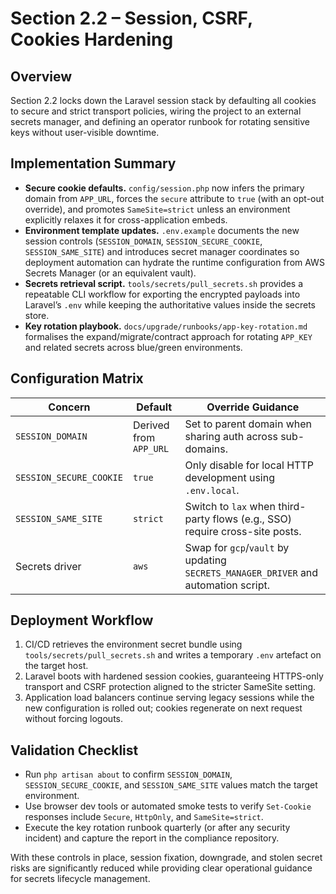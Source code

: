# Section 2.2 – Session, CSRF, Cookies Hardening

## Overview
Section 2.2 locks down the Laravel session stack by defaulting all cookies to
secure and strict transport policies, wiring the project to an external secrets
manager, and defining an operator runbook for rotating sensitive keys without
user-visible downtime.

## Implementation Summary
- **Secure cookie defaults.** `config/session.php` now infers the primary domain
  from `APP_URL`, forces the `secure` attribute to `true` (with an opt-out
  override), and promotes `SameSite=strict` unless an environment explicitly
  relaxes it for cross-application embeds.
- **Environment template updates.** `.env.example` documents the new session
  controls (`SESSION_DOMAIN`, `SESSION_SECURE_COOKIE`, `SESSION_SAME_SITE`) and
  introduces secret manager coordinates so deployment automation can hydrate the
  runtime configuration from AWS Secrets Manager (or an equivalent vault).
- **Secrets retrieval script.** `tools/secrets/pull_secrets.sh` provides a
  repeatable CLI workflow for exporting the encrypted payloads into Laravel’s
  `.env` while keeping the authoritative values inside the secrets store.
- **Key rotation playbook.** `docs/upgrade/runbooks/app-key-rotation.md`
  formalises the expand/migrate/contract approach for rotating `APP_KEY` and
  related secrets across blue/green environments.

## Configuration Matrix
| Concern | Default | Override Guidance |
| --- | --- | --- |
| `SESSION_DOMAIN` | Derived from `APP_URL` | Set to parent domain when sharing auth across sub-domains. |
| `SESSION_SECURE_COOKIE` | `true` | Only disable for local HTTP development using `.env.local`. |
| `SESSION_SAME_SITE` | `strict` | Switch to `lax` when third-party flows (e.g., SSO) require cross-site posts. |
| Secrets driver | `aws` | Swap for `gcp`/`vault` by updating `SECRETS_MANAGER_DRIVER` and automation script. |

## Deployment Workflow
1. CI/CD retrieves the environment secret bundle using
   `tools/secrets/pull_secrets.sh` and writes a temporary `.env` artefact on the
   target host.
2. Laravel boots with hardened session cookies, guaranteeing HTTPS-only
   transport and CSRF protection aligned to the stricter SameSite setting.
3. Application load balancers continue serving legacy sessions while the new
   configuration is rolled out; cookies regenerate on next request without
   forcing logouts.

## Validation Checklist
- Run `php artisan about` to confirm `SESSION_DOMAIN`, `SESSION_SECURE_COOKIE`,
  and `SESSION_SAME_SITE` values match the target environment.
- Use browser dev tools or automated smoke tests to verify `Set-Cookie`
  responses include `Secure`, `HttpOnly`, and `SameSite=strict`.
- Execute the key rotation runbook quarterly (or after any security incident)
  and capture the report in the compliance repository.

With these controls in place, session fixation, downgrade, and stolen secret
risks are significantly reduced while providing clear operational guidance for
secrets lifecycle management.

